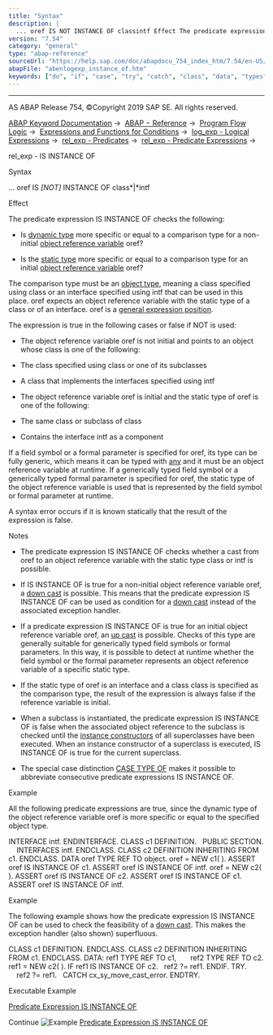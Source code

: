 ```yaml
---
title: "Syntax"
description: |
  ... oref IS NOT INSTANCE OF classintf Effect The predicate expression IS INSTANCE OF checks the following: -   Is dynamic type(https://help.sap.com/doc/abapdocu_754_index_htm/7.54/en-US/abendynamic_type_glosry.htm 'Glossary Entry') more specific or equal to a comparison type for a non-i
version: "7.54"
category: "general"
type: "abap-reference"
sourceUrl: "https://help.sap.com/doc/abapdocu_754_index_htm/7.54/en-US/abenlogexp_instance_of.htm"
abapFile: "abenlogexp_instance_of.htm"
keywords: ["do", "if", "case", "try", "catch", "class", "data", "types", "field-symbol", "abenlogexp", "instance"]
---
```


* * *

AS ABAP Release 754, ©Copyright 2019 SAP SE. All rights reserved.

[ABAP Keyword Documentation](https://help.sap.com/doc/abapdocu_754_index_htm/7.54/en-US/abenabap.htm) →  [ABAP − Reference](https://help.sap.com/doc/abapdocu_754_index_htm/7.54/en-US/abenabap_reference.htm) →  [Program Flow Logic](https://help.sap.com/doc/abapdocu_754_index_htm/7.54/en-US/abenabap_flow_logic.htm) →  [Expressions and Functions for Conditions](https://help.sap.com/doc/abapdocu_754_index_htm/7.54/en-US/abenlogical_expr_func.htm) →  [log\_exp - Logical Expressions](https://help.sap.com/doc/abapdocu_754_index_htm/7.54/en-US/abenlogexp.htm) →  [rel\_exp - Predicates](https://help.sap.com/doc/abapdocu_754_index_htm/7.54/en-US/abenpredicate.htm) →  [rel\_exp - Predicate Expressions](https://help.sap.com/doc/abapdocu_754_index_htm/7.54/en-US/abenpredicate_expressions.htm) → 

rel\_exp - IS INSTANCE OF

Syntax

... oref IS *\[*NOT*\]* INSTANCE OF class*|*intf

Effect

The predicate expression IS INSTANCE OF checks the following:

-   Is [dynamic type](https://help.sap.com/doc/abapdocu_754_index_htm/7.54/en-US/abendynamic_type_glosry.htm "Glossary Entry") more specific or equal to a comparison type for a non-initial [object reference variable](https://help.sap.com/doc/abapdocu_754_index_htm/7.54/en-US/abenobject_refer_variable_glosry.htm "Glossary Entry") oref?

-   Is the [static type](https://help.sap.com/doc/abapdocu_754_index_htm/7.54/en-US/abenstatic_type_glosry.htm "Glossary Entry") more specific or equal to a comparison type for an initial [object reference variable](https://help.sap.com/doc/abapdocu_754_index_htm/7.54/en-US/abenobject_refer_variable_glosry.htm "Glossary Entry") oref?

The comparison type must be an [object type](https://help.sap.com/doc/abapdocu_754_index_htm/7.54/en-US/abenobject_type_glosry.htm "Glossary Entry"), meaning a class specified using class or an interface specified using intf that can be used in this place. oref expects an object reference variable with the static type of a class or of an interface. oref is a [general expression position](https://help.sap.com/doc/abapdocu_754_index_htm/7.54/en-US/abengeneral_expr_position_glosry.htm "Glossary Entry").

The expression is true in the following cases or false if NOT is used:

-   The object reference variable oref is not initial and points to an object whose class is one of the following:

-   The class specified using class or one of its subclasses

-   A class that implements the interfaces specified using intf

-   The object reference variable oref is initial and the static type of oref is one of the following:

-   The same class or subclass of class

-   Contains the interface intf as a component

If a field symbol or a formal parameter is specified for oref, its type can be fully generic, which means it can be typed with [any](https://help.sap.com/doc/abapdocu_754_index_htm/7.54/en-US/abenbuilt_in_types_generic.htm) and it must be an object reference variable at runtime. If a generically typed field symbol or a generically typed formal parameter is specified for oref, the static type of the object reference variable is used that is represented by the field symbol or formal parameter at runtime.

A syntax error occurs if it is known statically that the result of the expression is false.

Notes

-   The predicate expression IS INSTANCE OF checks whether a cast from oref to an object reference variable with the static type class or intf is possible.

-   If IS INSTANCE OF is true for a non-initial object reference variable oref, a [down cast](https://help.sap.com/doc/abapdocu_754_index_htm/7.54/en-US/abendown_cast_glosry.htm "Glossary Entry") is possible. This means that the predicate expression IS INSTANCE OF can be used as condition for a [down cast](https://help.sap.com/doc/abapdocu_754_index_htm/7.54/en-US/abendown_cast_glosry.htm "Glossary Entry") instead of the associated exception handler.

-   If a predicate expression IS INSTANCE OF is true for an initial object reference variable oref, an [up cast](https://help.sap.com/doc/abapdocu_754_index_htm/7.54/en-US/abenup_cast_glosry.htm "Glossary Entry") is possible. Checks of this type are generally suitable for generically typed field symbols or formal parameters. In this way, it is possible to detect at runtime whether the field symbol or the formal parameter represents an object reference variable of a specific static type.

-   If the static type of oref is an interface and a class class is specified as the comparison type, the result of the expression is always false if the reference variable is initial.

-   When a subclass is instantiated, the predicate expression IS INSTANCE OF is false when the associated object reference to the subclass is checked until the [instance constructors](https://help.sap.com/doc/abapdocu_754_index_htm/7.54/en-US/abeninstance_constructor_glosry.htm "Glossary Entry") of all superclasses have been executed. When an instance constructor of a superclass is executed, IS INSTANCE OF is true for the current superclass.

-   The special case distinction [CASE TYPE OF](https://help.sap.com/doc/abapdocu_754_index_htm/7.54/en-US/abapcase_type.htm) makes it possible to abbreviate consecutive predicate expressions IS INSTANCE OF.

Example

All the following predicate expressions are true, since the dynamic type of the object reference variable oref is more specific or equal to the specified object type.

INTERFACE intf.
ENDINTERFACE.
CLASS c1 DEFINITION.
  PUBLIC SECTION.
    INTERFACES intf.
ENDCLASS.
CLASS c2 DEFINITION INHERITING FROM c1.
ENDCLASS.
DATA oref TYPE REF TO object.
oref = NEW c1( ).
ASSERT oref IS INSTANCE OF c1.
ASSERT oref IS INSTANCE OF intf.
oref = NEW c2( ).
ASSERT oref IS INSTANCE OF c2.
ASSERT oref IS INSTANCE OF c1.
ASSERT oref IS INSTANCE OF intf.

Example

The following example shows how the predicate expression IS INSTANCE OF can be used to check the feasibility of a [down cast](https://help.sap.com/doc/abapdocu_754_index_htm/7.54/en-US/abendown_cast_glosry.htm "Glossary Entry"). This makes the exception handler (also shown) superfluous.

CLASS c1 DEFINITION.
ENDCLASS.
CLASS c2 DEFINITION INHERITING FROM c1.
ENDCLASS.
DATA: ref1 TYPE REF TO c1,
      ref2 TYPE REF TO c2.
ref1 = NEW c2( ).
IF ref1 IS INSTANCE OF c2.
  ref2 ?= ref1.
ENDIF.
TRY.
    ref2 ?= ref1.
  CATCH cx\_sy\_move\_cast\_error.
ENDTRY.

Executable Example

[Predicate Expression IS INSTANCE OF](https://help.sap.com/doc/abapdocu_754_index_htm/7.54/en-US/abeninstance_of_abexa.htm)

Continue
![Example](exa.gif "Example") [Predicate Expression IS INSTANCE OF](https://help.sap.com/doc/abapdocu_754_index_htm/7.54/en-US/abeninstance_of_abexa.htm)